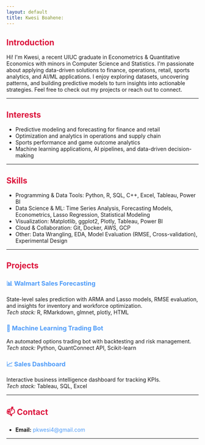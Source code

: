 ```yaml
---
layout: default
title: Kwesi Boahene:
---
```

<style>
/* Global typography */

/* Headings */
h1, h2, h3 {
  font-weight: 700;
  color: #DC143C;
}

/* Accent links */
a {
  color: #4f9cf9;
  text-decoration: none;
  transition: color 0.2s;
}
a:hover {
  color: #DA70D6;
  text-decoration: underline;
}

/* Project card styling */
.project-card {
  background-color: #1e1e1e;
  border: 1px solid #333;
  padding: 1.5rem;
  border-radius: 8px;
  margin-bottom: 1.5rem;
  transition: transform 0.2s, box-shadow 0.2s;
}
.project-card:hover {
  transform: scale(1.02);
  box-shadow: 0 4px 12px rgba(0,0,0,0.3);
}

/* Skills section */
.skills-grid {
  display: grid;
  grid-template-columns: repeat(auto-fit, minmax(200px, 1fr));
  gap: 1rem;
  margin: 1rem 0;
}

.skill-category {
  background: rgba(30, 41, 59, 0.5);
  padding: 1rem;
  border-radius: 8px;
  border-left: 3px solid #60a5fa;
}

</style>

## Introduction
Hi! I'm Kwesi, a recent UIUC graduate in Econometrics & Quantitative Economics with minors in Computer Science and Statistics. I'm passionate about applying data-driven solutions to finance, operations, retail, sports analytics, and AI/ML applications. I enjoy exploring datasets, uncovering patterns, and building predictive models to turn insights into actionable strategies. Feel free to check out my projects or reach out to connect.

---


## Interests
- Predictive modeling and forecasting for finance and retail
- Optimization and analytics in operations and supply chain
- Sports performance and game outcome analytics
- Machine learning applications, AI pipelines, and data-driven decision-making

---

## Skills

- Programming & Data Tools: Python, R, SQL, C++, Excel, Tableau, Power BI  
- Data Science & ML: Time Series Analysis, Forecasting Models, Econometrics, Lasso Regression, Statistical Modeling  
- Visualization: Matplotlib, ggplot2, Plotly, Tableau, Power BI  
- Cloud & Collaboration: Git, Docker, AWS, GCP  
- Other: Data Wrangling, EDA, Model Evaluation (RMSE, Cross-validation), Experimental Design  


---

## Projects

### [📊 Walmart Sales Forecasting](https://github.com/kwesibb2/Walmart-Sales)
State-level sales prediction with ARMA and Lasso models, RMSE evaluation, and insights for inventory and workforce optimization.  
*Tech stack:* R, RMarkdown, glmnet, plotly, HTML 

### [🤖 Machine Learning Trading Bot](https://github.com/yourusername/project-link)
An automated options trading bot with backtesting and risk management.  
*Tech stack:* Python, QuantConnect API, Scikit-learn

### [📈 Sales Dashboard](https://github.com/yourusername/project-link)
Interactive business intelligence dashboard for tracking KPIs.  
*Tech stack:* Tableau, SQL, Excel

---

## 📫 Contact

- **Email:** pkwesi4@gmail.com 


---
